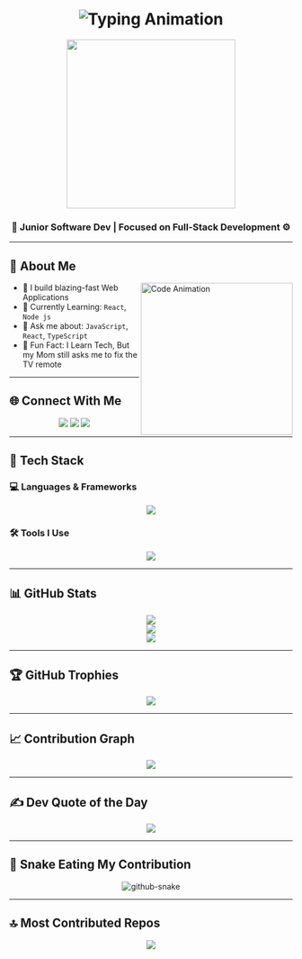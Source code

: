 <h1 align="center">
  <img src="https://readme-typing-svg.herokuapp.com?font=Fira+Code&size=25&pause=1000&center=true&vCenter=true&width=550&lines=Hi+I'm+Ajithkumar+R+(Ak)!;Junior+Software+Developer;Building+Cool+Things+🚀" alt="Typing Animation" />
</h1>

<p align="center">
  <!-- Replace this image URL if it expires -->
  <img src="https://i.pinimg.com/originals/78/da/42/78da42c5b6907b2ead1eedde2f1aaf75.gif" width="300" />
</p>

<h3 align="center">
  <strong>🚀 Junior Software Dev <span style="color:#00bcd4;"></span> | Focused on Full-Stack Development ⚙️</strong>
</h3>

---

## 🧠 About Me

<img align="right" src="https://mir-s3-cdn-cf.behance.net/project_modules/source/06f21a161921919.63cd7887d0a70.gif" width="270" alt="Code Animation" />

- 🔭 I build blazing-fast Web Applications
- 🧪 Currently Learning: `React`, `Node js`
- 💬 Ask me about: `JavaScript`, `React`,  `TypeScript`
- 🧠 Fun Fact: I Learn Tech, But my Mom still asks me to fix the TV remote

---

## 🌐 Connect With Me

<p align="center">
  <a href="https://linkedin.com/in/ajithkumar-be/" target="_blank"><img src="https://skillicons.dev/icons?i=linkedin" /></a>
  <a href="mailto:itsajith005@gmail.com"><img src="https://skillicons.dev/icons?i=gmail" /></a>
  <a href="https://instagram.com/itsajith00" target="_blank"><img src="https://skillicons.dev/icons?i=instagram" /></a>
</p>

---

## 🧰 Tech Stack

### 💻 Languages & Frameworks
<p align="center">
  <img src="https://skillicons.dev/icons?i=html,css,js,ts,react,python" />
</p>


### 🛠️ Tools I Use
<p align="center">
  <img src="https://skillicons.dev/icons?i=git,github,vscode,replit,premierepro" />
</p>


---

## 📊 GitHub Stats

<p align="center">
  <img src="https://github-readme-stats.vercel.app/api?username=ajithkumar-ravi&theme=github_dark&hide_border=false&include_all_commits=true&count_private=true" />
  <br/>
  <img src="https://streak-stats.demolab.com?user=ajithkumar-ravi&theme=github-dark&hide_border=false" />
  <br/>
  <img src="https://github-readme-stats.vercel.app/api/top-langs/?username=ajithkumar-ravi&theme=github_dark&hide_border=false&layout=compact" />
</p>

---

## 🏆 GitHub Trophies

<p align="center">
  <img src="https://github-profile-trophy.vercel.app/?username=ajithkumar-ravi&theme=algolia&no-frame=false&no-bg=true&margin-w=15" />
</p>

---

## 📈 Contribution Graph

<p align="center">
  <img src="https://github-readme-activity-graph.vercel.app/graph?username=ajithkumar-ravi&theme=react-dark&bg_color=1d1d1d&color=00bcd4&line=00f5a0&point=f5a623&area=true&hide_border=true" />
</p>

---

## ✍️ Dev Quote of the Day

<p align="center">
  <img src="https://quotes-github-readme.vercel.app/api?type=horizontal&theme=dark" />
</p>

---

## 🐍 Snake Eating My Contribution

<p align="center">
  <picture>
    <source media="(prefers-color-scheme: dark)" srcset="https://raw.githubusercontent.com/tobiasmeyhoefer/tobiasmeyhoefer/output/github-snake-dark.svg" />
    <source media="(prefers-color-scheme: light)" srcset="https://raw.githubusercontent.com/tobiasmeyhoefer/tobiasmeyhoefer/output/github-snake.svg" />
    <img alt="github-snake" src="https://raw.githubusercontent.com/tobiasmeyhoefer/tobiasmeyhoefer/output/github-snake.svg" />
  </picture>
</p>

---

## 🔝 Most Contributed Repos

<p align="center">
  <img src="https://github-contributor-stats.vercel.app/api?username=ajithkumar-ravi&limit=5&theme=dark&combine_all_yearly_contributions=true" />
</p>
